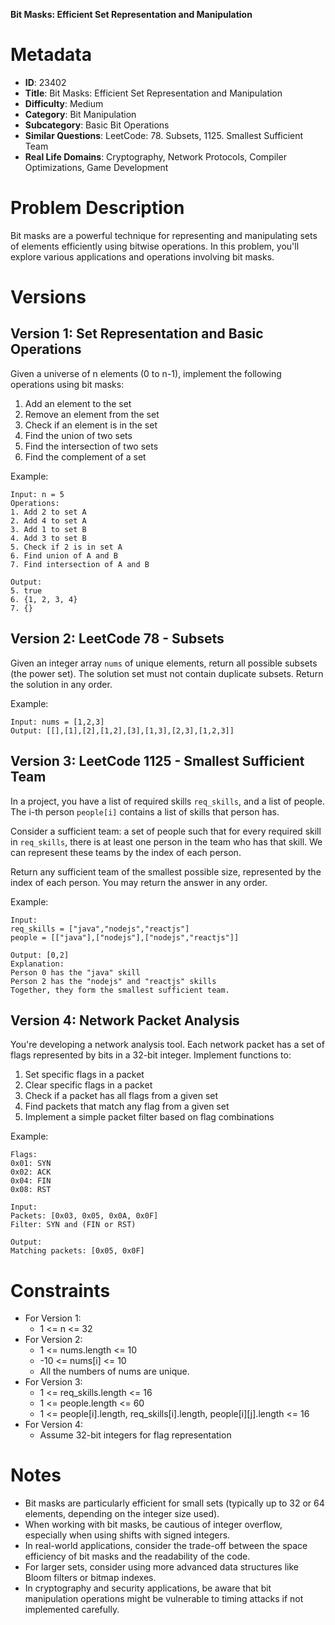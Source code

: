 **Bit Masks: Efficient Set Representation and Manipulation**

# Metadata

- **ID**: 23402
- **Title**: Bit Masks: Efficient Set Representation and Manipulation
- **Difficulty**: Medium
- **Category**: Bit Manipulation
- **Subcategory**: Basic Bit Operations
- **Similar Questions**: LeetCode: 78. Subsets, 1125. Smallest Sufficient Team
- **Real Life Domains**: Cryptography, Network Protocols, Compiler Optimizations, Game Development

# Problem Description

Bit masks are a powerful technique for representing and manipulating sets of elements efficiently using bitwise operations. In this problem, you'll explore various applications and operations involving bit masks.

# Versions

## Version 1: Set Representation and Basic Operations

Given a universe of n elements (0 to n-1), implement the following operations using bit masks:

1. Add an element to the set
2. Remove an element from the set
3. Check if an element is in the set
4. Find the union of two sets
5. Find the intersection of two sets
6. Find the complement of a set

Example:

```
Input: n = 5
Operations:
1. Add 2 to set A
2. Add 4 to set A
3. Add 1 to set B
4. Add 3 to set B
5. Check if 2 is in set A
6. Find union of A and B
7. Find intersection of A and B

Output:
5. true
6. {1, 2, 3, 4}
7. {}
```

## Version 2: LeetCode 78 - Subsets

Given an integer array `nums` of unique elements, return all possible subsets (the power set). The solution set must not contain duplicate subsets. Return the solution in any order.

Example:

```
Input: nums = [1,2,3]
Output: [[],[1],[2],[1,2],[3],[1,3],[2,3],[1,2,3]]
```

## Version 3: LeetCode 1125 - Smallest Sufficient Team

In a project, you have a list of required skills `req_skills`, and a list of people. The i-th person `people[i]` contains a list of skills that person has.

Consider a sufficient team: a set of people such that for every required skill in `req_skills`, there is at least one person in the team who has that skill. We can represent these teams by the index of each person.

Return any sufficient team of the smallest possible size, represented by the index of each person. You may return the answer in any order.

Example:

```
Input:
req_skills = ["java","nodejs","reactjs"]
people = [["java"],["nodejs"],["nodejs","reactjs"]]

Output: [0,2]
Explanation:
Person 0 has the "java" skill
Person 2 has the "nodejs" and "reactjs" skills
Together, they form the smallest sufficient team.
```

## Version 4: Network Packet Analysis

You're developing a network analysis tool. Each network packet has a set of flags represented by bits in a 32-bit integer. Implement functions to:

1. Set specific flags in a packet
2. Clear specific flags in a packet
3. Check if a packet has all flags from a given set
4. Find packets that match any flag from a given set
5. Implement a simple packet filter based on flag combinations

Example:

```
Flags:
0x01: SYN
0x02: ACK
0x04: FIN
0x08: RST

Input:
Packets: [0x03, 0x05, 0x0A, 0x0F]
Filter: SYN and (FIN or RST)

Output:
Matching packets: [0x05, 0x0F]
```

# Constraints

- For Version 1:
  - 1 <= n <= 32
- For Version 2:
  - 1 <= nums.length <= 10
  - -10 <= nums[i] <= 10
  - All the numbers of nums are unique.
- For Version 3:
  - 1 <= req_skills.length <= 16
  - 1 <= people.length <= 60
  - 1 <= people[i].length, req_skills[i].length, people[i][j].length <= 16
- For Version 4:
  - Assume 32-bit integers for flag representation

# Notes

- Bit masks are particularly efficient for small sets (typically up to 32 or 64 elements, depending on the integer size used).
- When working with bit masks, be cautious of integer overflow, especially when using shifts with signed integers.
- In real-world applications, consider the trade-off between the space efficiency of bit masks and the readability of the code.
- For larger sets, consider using more advanced data structures like Bloom filters or bitmap indexes.
- In cryptography and security applications, be aware that bit manipulation operations might be vulnerable to timing attacks if not implemented carefully.
